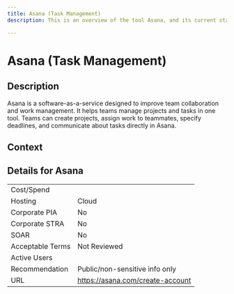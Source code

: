 ```yaml
---
title: Asana (Task Management)
description: This is an overview of the tool Asana, and its current status  within BC Gov.

---
```


# Asana (Task Management)

## Description
Asana is a software-as-a-service designed to improve team collaboration and work management. It helps teams manage projects and tasks in one tool. Teams can create projects, assign work to teammates, specify deadlines, and communicate about tasks directly in Asana.

## Context


##  Details for Asana

|   |   |
|---|---|
|Cost/Spend   |   |
|Hosting   | Cloud  |
|Corporate PIA   | No  |
|Corporate STRA   | No   |
|SOAR   | No  |
|Acceptable Terms   | Not Reviewed  |
|Active Users   |   |
|Recommendation   |  Public/non-sensitive info only |
|URL   | https://asana.com/create-account  |
